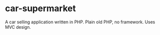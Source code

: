 # car-supermarket

A car selling application written in PHP. Plain old PHP, no framework. Uses MVC design.

